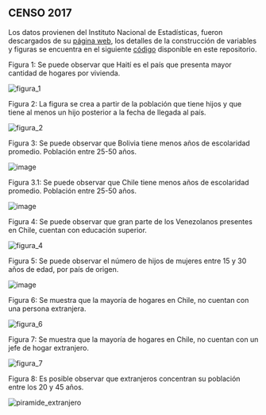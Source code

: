 ## CENSO 2017
Los datos provienen del Instituto Nacional de Estadísticas, fueron descargados de su [página web](https://www.ine.gob.cl/estadisticas/sociales/censos-de-poblacion-y-vivienda/censo-de-poblacion-y-vivienda), los detalles de la construcción de variables y figuras se encuentra en el siguiente [código](https://github.com/NucleoMIGRA/Plataforma_privado/tree/main/bases/CENSO_2017) disponible en este repositorio.

Figura 1: Se puede observar que Haití es el país que presenta mayor cantidad de hogares por vivienda.

![figura_1](https://github.com/NucleoMIGRA/Plataforma_privado/assets/154906172/f51fdcb7-50b3-432d-8b7f-bf03083905fa)

Figura 2: La figura se crea a partir de la población que tiene hijos y que tiene al menos un hijo posterior a la fecha de llegada al país.

![figura_2](https://github.com/NucleoMIGRA/Plataforma_privado/assets/154906172/49b7c763-f9fd-4e8e-84eb-17ad995cbecf)

Figura 3: Se puede observar que Bolivia tiene menos años de escolaridad promedio. Población entre 25-50 años.

![image](https://github.com/NucleoMIGRA/Plataforma_privado/assets/154906172/f124b6bc-dd55-4418-abeb-3ab68bcc0104)

Figura 3.1: Se puede observar que Chile tiene menos años de escolaridad promedio. Población entre 25-50 años.

![image](https://github.com/NucleoMIGRA/Plataforma_privado/assets/154906172/37408f85-9477-4d9b-b276-28afb39ccff9)

Figura 4: Se puede observar que gran parte de los Venezolanos presentes en Chile, cuentan con educación superior.

![figura_4](https://github.com/NucleoMIGRA/Plataforma_privado/assets/154906172/592efe8b-7b20-4292-b4fc-35e538482e77)

Figura 5: Se puede observar el número de hijos de mujeres entre 15 y 30 años de edad, por país de origen.

![image](https://github.com/NucleoMIGRA/Plataforma_privado/assets/154906172/0807dde4-7058-4117-9df8-ec7e6028cced)

Figura 6: Se muestra que la mayoría de hogares en Chile, no cuentan con una persona extranjera.

![figura_6](https://github.com/NucleoMIGRA/Plataforma_privado/assets/154906172/7beb605a-2b73-413d-ba42-06b324b65d5a)

Figura 7: Se muestra que la mayoría de hogares en Chile, no cuentan con un jefe de hogar extranjero.

![figura_7](https://github.com/NucleoMIGRA/Plataforma_privado/assets/154906172/cec2f877-a1ac-4aa2-b66e-a7505d6e9420)

Figura 8: Es posible observar que extranjeros concentran su población entre los 20 y 45 años.

![piramide_extranjero](https://github.com/NucleoMIGRA/Plataforma_privado/assets/154906172/354b0209-66c7-450c-bba1-64082e77eb44)


